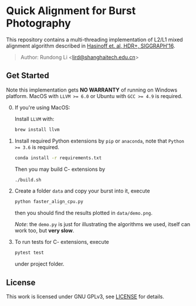 # Quick Alignment for Burst Photography

This repository contains a multi-threading implementation of L2/L1 mixed alignment
algorithm described in [Hasinoff et. al, HDR+, SIGGRAPH'16](http://www.hdrplusdata.org/).

> Author: Rundong Li \<lird@shanghaitech.edu.cn\><br/>

## Get Started

Note this implementation gets **NO WARRANTY** of running on Windows platform.
MacOS with `LLVM >= 6.0` or Ubuntu with `GCC >= 4.9` is required.

0. If you're using MacOS:

   Install `LLVM` with:
   ```bash
   brew install llvm
   ```
1. Install required Python extensions by `pip` or `anaconda`, note that
   `Python >= 3.6` is required.
   ```bash
   conda install -r requirements.txt
   ```
   
   Then you may build C- extensions by
   ```bash
   ./build.sh
   ```

2. Create a folder `data` and copy your burst into it, execute
   ```bash
   python faster_align_cpu.py
   ```
   then you should find the results plotted in `data/demo.png`.
   
   *Note*: the `demo.py` is just for illustrating the algorithms we used, itself
   can work too, but **very slow**.

3. To run tests for C- extensions, execute
   ```bash
   pytest test
   ```
   under project folder.

## License

This work is licensed under GNU GPLv3, see [LICENSE](LICENSE) for details.
